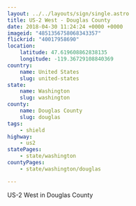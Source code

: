 ```yaml
---
layout: ../../layouts/sign/single.astro
title: US-2 West - Douglas County
date: 2018-04-30 11:24:24 +0000 +0000
imageid: "4851356758068343357"
flickrid: "40017958690"
location:
    latitude: 47.619608862838135
    longitude: -119.36729108840369
country:
    name: United States
    slug: united-states
state:
    name: Washington
    slug: washington
county:
    name: Douglas County
    slug: douglas
tags:
    - shield
highway:
    - us2
statePages:
    - state/washington
countyPages:
    - state/washington/douglas

---
```

US-2 West in Douglas County